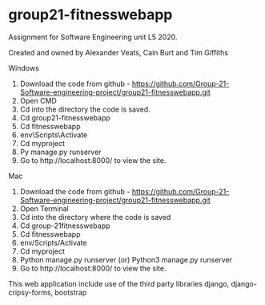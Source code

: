 # group21-fitnesswebapp

Assignment for Software Engineering unit L5 2020.

Created and owned by Alexander Veats, Cain Burt and Tim Giffiths

Windows
1)  Download the code from github - https://github.com/Group-21-Software-engineering-project/group21-fitnesswebapp.git 
2)  Open CMD
3)  Cd into the directory the code is saved.
4)  Cd group21-fitnesswebapp
5)  Cd fitnesswebapp
6)  env\Scripts\Activate
7)  Cd myproject
8)  Py manage.py runserver
9)  Go to http://localhost:8000/ to view the site.

Mac
1)  Download the code from github - https://github.com/Group-21-Software-engineering-project/group21-fitnesswebapp.git 
2)  Open Terminal
3)  Cd into the directory where the code is saved
4)  Cd group-21fitnesswebapp
5) Cd fitnesswebapp
6)  env/Scripts/Activate
7)  Cd myproject
8)  Python manage.py runserver (or) Python3 manage.py runserver
9)  Go to http://localhost:8000/ to view the site.

This web application include use of the third party libraries django, django-cripsy-forms, bootstrap

